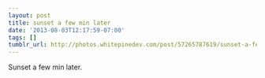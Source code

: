 ```yaml
---
layout: post
title: sunset a few min later
date: '2013-08-03T12:17:59-07:00'
tags: []
tumblr_url: http://photos.whitepinedev.com/post/57265787619/sunset-a-few-min-later
---
```

Sunset a few min later.
